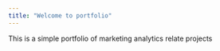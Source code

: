 ```yaml
---
title: "Welcome to portfolio"
---
```


This is a simple portfolio of marketing analytics relate projects
